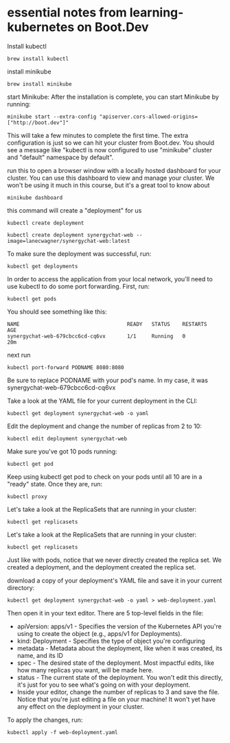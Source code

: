 # essential notes from learning-kubernetes on Boot.Dev

Install kubectl
```
brew install kubectl
```

install minikube
```
brew install minikube
```

start Minikube: After the installation is complete, you can start Minikube by running:
```
minikube start --extra-config "apiserver.cors-allowed-origins=["http://boot.dev"]"
```

This will take a few minutes to complete the first time. The extra configuration is just so we can hit your cluster from Boot.dev. You should see a message like "kubectl is now configured to use "minikube" cluster and "default" namespace by default".

run this to open a browser window with a locally hosted dashboard for your cluster. You can use this dashboard to view and manage your cluster. We won't be using it much in this course, but it's a great tool to know about
```
minikube dashboard
```

this command will create a "deployment" for us
```
kubectl create deployment
```
```
kubectl create deployment synergychat-web --image=lanecwagner/synergychat-web:latest
```

To make sure the deployment was successful, run:
```
kubectl get deployments
```

In order to access the application from your local network, you'll need to use kubectl to do some port forwarding. First, run:
```
kubectl get pods
```

You should see something like this:
```
NAME                                   READY   STATUS    RESTARTS   AGE
synergychat-web-679cbcc6cd-cq6vx       1/1     Running   0          20m
```
next run 
```
kubectl port-forward PODNAME 8080:8080
```
Be sure to replace PODNAME with your pod's name. In my case, it was synergychat-web-679cbcc6cd-cq6vx

Take a look at the YAML file for your current deployment in the CLI:
```
kubectl get deployment synergychat-web -o yaml
```

Edit the deployment and change the number of replicas from 2 to 10:
```
kubectl edit deployment synergychat-web
```

Make sure you've got 10 pods running:
```
kubectl get pod
```

Keep using kubectl get pod to check on your pods until all 10 are in a "ready" state. Once they are, run:
```
kubectl proxy
```

Let's take a look at the ReplicaSets that are running in your cluster:
```
kubectl get replicasets
```

Let's take a look at the ReplicaSets that are running in your cluster:
```
kubectl get replicasets
```
Just like with pods, notice that we never directly created the replica set. We created a deployment, and the deployment created the replica set.


download a copy of your deployment's YAML file and save it in your current directory:
```
kubectl get deployment synergychat-web -o yaml > web-deployment.yaml
```

Then open it in your text editor. There are 5 top-level fields in the file:

 - apiVersion: apps/v1 - Specifies the version of the Kubernetes API you're using to create the object (e.g., apps/v1 for Deployments).
 - kind: Deployment - Specifies the type of object you're configuring
 - metadata - Metadata about the deployment, like when it was created, its name, and its ID
 - spec - The desired state of the deployment. Most impactful edits, like how many replicas you want, will be made here.
 - status - The current state of the deployment. You won't edit this directly, it's just for you to see what's going on with your deployment.
 - Inside your editor, change the number of replicas to 3 and save the file. Notice that you're just editing a file on your machine! It won't yet have any effect on the deployment in your cluster.

 To apply the changes, run:
```
kubectl apply -f web-deployment.yaml
```
